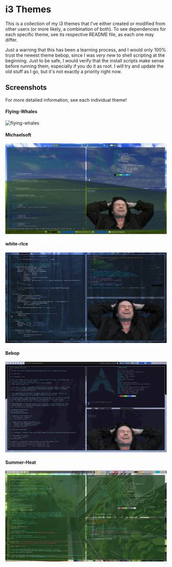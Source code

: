 # i3 Themes
This is a collection of my i3 themes that I've either created or modified from other users (or more likely, a combination of both). To see dependencies for each specific theme, see its respective README file, as each one may differ.

Just a warning that this has been a learning process, and I would only 100% trust the newest theme bebop, since I was *very* new to shell scripting at the beginning. Just to be safe, I would verify that the install scripts make sense before running them, especially if you do it as root. I will try and update the old stuff as I go, but it's not exactly a priority right now.

## Screenshots
For more detailed information, see each individual theme!

#### Flying-Whales
![flying-whales](https://raw.githubusercontent.com/Jfeatherstone/i3-themes/master/flying-whales/flying-whales_busy.png)

#### Michaelsoft
![michaelsoft](https://raw.githubusercontent.com/Jfeatherstone/i3-themes/master/michaelsoft/michaelsoft_busy.png)

#### white-rIce
![white-rIce](https://raw.githubusercontent.com/Jfeatherstone/i3-themes/master/white-rIce/white-rIce_busy.png)

#### Bebop
![bebop](https://raw.githubusercontent.com/Jfeatherstone/i3-themes/master/bebop/bebop_busy.png)

#### Summer-Heat
![summer-heat](https://raw.githubusercontent.com/Jfeatherstone/i3-themes/master/summer-heat/summer-heat_busy.png)
